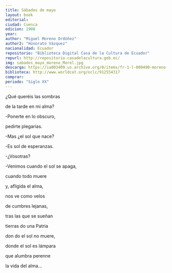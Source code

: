 ```yaml
---
title: Sábados de mayo
layout: book
editorial: 
ciudad: Cuenca
edicion: 1908
year:
author: "Miguel Moreno Ordóñez"
author2: "Honorato Vázquez"
nacionalidad: Ecuador
repositorio: "Biblioteca Digital Casa de la Cultura de Ecuador"
repurl: http://repositorio.casadelacultura.gob.ec/
img: sabados_mayo_moreno_Morel.jpg
descarga: https://ia803409.us.archive.org/0/items/fr-1-l-000490-moreno-sabados/FR1-L-000490-Moreno-Sabados.pdf
biblioteca: http://www.worldcat.org/oclc/912554317
comprar: 
periodo: "Siglo XX"
---
```

 

¿Qué queréis las sombras
 
de la tarde en mi alma? 
 
-Ponerte en lo obscuro, 
 
pedirte plegarias. 

 
-Mas ¿el sol que nace?
 
-Es sol de esperanzas.
 
 -¿Vosotras? 
  
-Venimos cuando el sol se apaga,

 
cuando todo muere 
 
y, afligida el alma,
 
nos ve como velos 
 
de cumbres lejanas, 

 
tras las que se sueñan 
 
tierras do una Patria
 
don do el sol no muere,
 
donde el sol es lámpara
 
que alumbra perenne 
 
la vida del alma...
